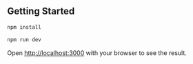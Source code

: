 ## Getting Started

```bash
npm install
```

```bash
npm run dev
```

Open [http://localhost:3000](http://localhost:3000) with your browser to see the result.
